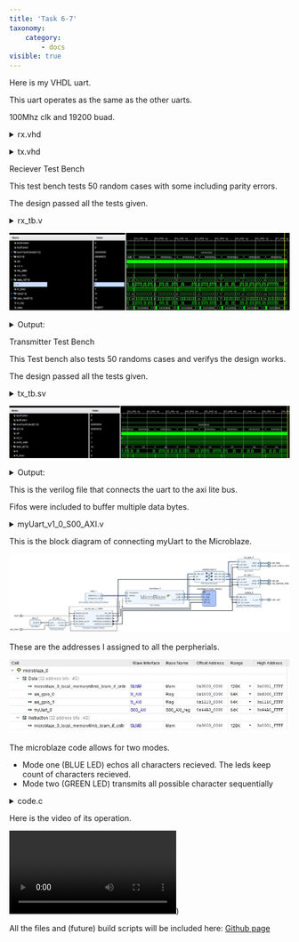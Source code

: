 ```yaml
---
title: 'Task 6-7'
taxonomy:
    category:
        - docs
visible: true
---
```


Here is my VHDL uart.

This uart operates as the same as the other uarts.

100Mhz clk and 19200 buad.


<details><summary>rx.vhd</summary><p><pre><code class="vhdl">library IEEE;
use IEEE.STD_LOGIC_1164.ALL;

use IEEE.NUMERIC_STD.ALL;


entity rx_vhd is
    Generic (
        CLK_RATE: natural :=100_000_000;
        BAUD_RATE: natural :=19200);
    Port ( clk : in STD_LOGIC;
           rst_n : in STD_LOGIC;
           rx : in STD_LOGIC;
           rec_data : out STD_LOGIC;
           err_data : out STD_LOGIC;
           rx_busy : out STD_LOGIC;
           data_rx : out STD_LOGIC_VECTOR (7 downto 0));
end rx_vhd;

architecture Behavioral of rx_vhd is
-----------------------------------------------
function log2c (n: integer) return integer is 
variable m, p: integer; 
begin 
m := 0; 
p := 1; 
while p &lt; n loop 
m := m + 1; 
p := p * 2; 
end loop; 
return m; 
end log2c;
---------------------------------------------------
constant BIT_COUNTER_MAX_VAL : Natural := CLK_RATE/BAUD_RATE/16 - 1;
constant BIT_COUNTER_BITS : Natural := log2c(BIT_COUNTER_MAX_VAL);
type fsm is (POWERUP,IDLE,STRT,DATAREAD,PARITY,STP);
signal state,state_next: fsm;
signal bit_timer,bit_timer_next : unsigned(BIT_COUNTER_BITS-1 downto 0);
signal data, data_next : std_logic_vector(7 downto 0);
signal stime, stime_next : unsigned(3 downto 0);
signal dtime, dtime_next : unsigned(2 downto 0);
signal pulse: std_logic;
signal rx_reg : std_logic;
signal parity_logic,parity_logic_next : std_logic;

begin

process(rst_n,clk)
begin
	if(rst_n='0') then
		state&lt;=POWERUP;
		data&lt;=(others=&gt;'0');
		stime&lt;=(others=&gt;'0');
		dtime&lt;=(others=&gt;'0');
		bit_timer&lt;=(others=&gt;'0');
		rx_reg &lt;= '0';
		parity_logic &lt;= '0';
	elsif (clk'event and clk ='1') then
		state&lt;=state_next;
		data&lt;=data_next;
		stime&lt;=stime_next;
		dtime&lt;=dtime_next;
		bit_timer&lt;=bit_timer_next;
		rx_reg &lt;= rx;
		parity_logic &lt;= parity_logic_next;
	end if;
end process;

process(state,pulse,stime,dtime,data,rx_reg,parity_logic_next)
begin
	rx_busy&lt;='1';
	rec_data&lt;='0';
	err_data&lt;='0';
	stime_next&lt;=stime;
	dtime_next&lt;=dtime;
	data_next&lt;=data;
    parity_logic_next &lt;= parity_logic;
    state_next &lt;= state;
	case state is 
		when POWERUP=&gt;
			if(rx_reg = '1') then
				state_next&lt;=IDLE;
			else
				state_next&lt;=POWERUP;
			end if;
		when IDLE=&gt;
		rx_busy&lt;='0';
			if(rx_reg = '1') then
				state_next&lt;=IDLE;
			else
				state_next&lt;=STRT;
			end if;
		when STRT=&gt;
			if(pulse = '1') then
				if(stime = "0111") then
					stime_next&lt;=(others=&gt;'0');
					dtime_next&lt;=(others=&gt;'0');
                    parity_logic_next &lt;= '1';
					state_next&lt;=DATAREAD;
				else
					stime_next&lt;=stime+1;
				end if;
			end if;
		when DATAREAD=&gt;
			if(pulse = '1') then
				if(stime = "1111") then
					stime_next&lt;=(others=&gt;'0');
					data_next&lt;=rx_reg&amp;data(7 downto 1);
                    parity_logic_next &lt;= parity_logic xor rx_reg;
					if(dtime="111") then
						dtime_next&lt;=(others=&gt;'0');
						state_next&lt;=PARITY;
					else
						dtime_next&lt;=dtime+1;
					end if;
				else
					stime_next&lt;=stime+1;
				end if;
			end if; 
	    when PARITY =&gt;
	       if(pulse = '1') then
                if(stime = "1111") then
                        stime_next&lt;=(others=&gt;'0');
                        parity_logic_next&lt;= parity_logic xor rx_reg;
                        state_next&lt;=STP;
                else
                    stime_next&lt;=stime+1;
                end if;
            end if; 
		when STP=&gt;
			if(pulse = '1') then
				if(stime = "1111") then
				    stime_next&lt;=(others=&gt;'0');
					if(rx_reg='1') then
						stime_next&lt;=(others=&gt;'0');
						rec_data&lt;= not parity_logic;
						err_data&lt;= parity_logic;
						state_next&lt;=IDLE;
				    else
				        err_data&lt;= '1';
				        state_next &lt;= IDLE;
					end if;
				else
					stime_next&lt;=stime+1;
				end if;
			end if; 
		--add data strobe
	end case;
end process;
--other logic
bit_timer_next&lt;= (others=&gt;'0') when (bit_timer = BIT_COUNTER_MAX_VAL) else
						bit_timer+1;
pulse &lt;= '1' when bit_timer = BIT_COUNTER_MAX_VAL else
				'0';
--output
data_rx&lt;= data;		



end Behavioral;
</code></pre></p></details>


<details><summary>tx.vhd</summary><p><pre><code class="vhdl">library IEEE;
use IEEE.STD_LOGIC_1164.ALL;

use IEEE.NUMERIC_STD.ALL;

entity tx_vhd is
    Generic (
        CLK_RATE: natural :=100_000_000;
        BAUD_RATE: natural :=19200);
    Port ( clk : in STD_LOGIC;
           rst_n : in STD_LOGIC;
           send_data : in STD_LOGIC;
           data_tx : in STD_LOGIC_VECTOR (7 downto 0);
           tx : out STD_LOGIC;
           tx_busy : out STD_LOGIC);
end tx_vhd;

architecture Behavioral of tx_vhd is
-----------------------------------------------
function log2c (n: integer) return integer is 
variable m, p: integer; 
begin 
m := 0; 
p := 1; 
while p &lt; n loop 
m := m + 1; 
p := p * 2; 
end loop; 
return m; 
end log2c;
---------------------------------------------------

type fsm is (IDLE,STRT,B0,B1,B2,B3,B4,B5,B6,B7,PARITY,STP);
signal state,state_next: fsm;
constant BIT_COUNTER_MAX_VAL : Natural := CLK_RATE / BAUD_RATE - 1;
constant BIT_COUNTER_BITS : Natural := log2c(BIT_COUNTER_MAX_VAL);
signal bit_timer,bit_timer_next : unsigned(BIT_COUNTER_BITS-1 downto 0);
signal reg, reg_next : std_logic_vector(7 downto 0);
signal tx_reg: std_logic:='1';
signal tx_reg_next: std_logic;
signal tx_bit,shift,load,stop,start,shift_out,clrTimer: std_logic;
signal parity_logic, parity_logic_next: std_logic;
signal parity_bit : std_logic;
begin
process(rst_n,clk)
begin
    if(rst_n ='0') then
        state &lt;= IDLE;
        bit_timer&lt;= (others=&gt;'0');
        reg&lt;=(others=&gt;'0');
        tx_reg&lt;='1';
        parity_logic&lt;='0';
    elsif (clk'event and clk = '1') then
        state&lt;=state_next;
        bit_timer&lt;=bit_timer_next;
        reg&lt;=reg_next;
        tx_reg&lt;=tx_reg_next;
        parity_logic&lt;=parity_logic_next;
    end if;
end process;

------------------------
--FSM NEXT STATE LOGIC--
------------------------
process(send_data,state,tx_bit,parity_logic)
begin
    shift &lt;= '0';
    load &lt;= '0';
    stop &lt;= '0';
    start &lt;= '0';
    parity_bit &lt;= '0';
    clrTimer &lt;= '0';
    tx_busy&lt;= '1';
    parity_logic_next &lt;= parity_logic;
    case state is
        when IDLE =&gt;
            tx_busy&lt;= '0';
            stop&lt;= '1';
            clrTimer&lt;='1';
            if (send_data = '1') then
                state_next &lt;= STRT;
                load &lt;= '1';
                parity_logic_next &lt;= '1';
            else
                state_next &lt;= IDLE;
            end if;
        when STRT =&gt;
            start &lt;= '1';
            if (tx_bit = '1') then
                state_next &lt;= B0;
            else
                state_next &lt;= STRT;
            end if;
        when B0 =&gt;
            if (tx_bit = '1') then
                state_next &lt;= B1;
                shift &lt;= '1';
                parity_logic_next &lt;= parity_logic xor reg(0);
            else
                state_next &lt;= B0;
            end if;
        when B1 =&gt;
            if (tx_bit = '1') then
                state_next &lt;= B2;
                shift &lt;= '1';
                parity_logic_next &lt;= parity_logic xor reg(0);
            else
                state_next &lt;= B1;
            end if;
        when B2 =&gt;
            if (tx_bit = '1') then
                state_next &lt;= B3;
                shift &lt;= '1';
                parity_logic_next &lt;= parity_logic xor reg(0);
            else
                state_next &lt;= B2;
            end if;
        when B3 =&gt;
            if (tx_bit = '1') then
                state_next &lt;= B4;
                shift &lt;= '1';
                parity_logic_next &lt;= parity_logic xor reg(0);
            else
                state_next &lt;= B3;
            end if;
        when B4 =&gt;
            if (tx_bit = '1') then
                state_next &lt;= B5;
                shift &lt;= '1';
                parity_logic_next &lt;= parity_logic xor reg(0);
            else
                state_next &lt;= B4;
            end if;
        when B5 =&gt;
            if (tx_bit = '1') then
                state_next &lt;= B6;
                shift &lt;= '1';
                parity_logic_next &lt;= parity_logic xor reg(0);
            else
                state_next &lt;= B5;
            end if;
        when B6 =&gt;
            if (tx_bit = '1') then
                state_next &lt;= B7;
                shift &lt;= '1';
                parity_logic_next &lt;= parity_logic xor reg(0);
            else
                state_next &lt;= B6;
            end if;
        when B7 =&gt;
            if (tx_bit = '1') then
                state_next &lt;= PARITY;
                shift &lt;= '1';
                parity_logic_next &lt;= parity_logic xor reg(0);
            else
                state_next &lt;= B7;
            end if;	
        when PARITY =&gt;
            parity_bit &lt;= '1';
            if (tx_bit = '1') then
                state_next &lt;= STP;
            else
                state_next &lt;= PARITY;
            end if;	
        when STP =&gt;
            stop&lt;= '1';
            if (tx_bit = '1') then
                state_next &lt;= IDLE;
            else
                state_next &lt;= STP;
            end if;
    end case;
end process;

----------------------------------------
--COUNTER NEXT STATE LOGIC--------------
----------------------------------------
bit_timer_next&lt;= (others=&gt;'0') when (clrTimer='1' or bit_timer = BIT_COUNTER_MAX_VAL) else
						bit_timer+1;
tx_bit &lt;= '1' when bit_timer = BIT_COUNTER_MAX_VAL else
				'0';
						
reg_next &lt;= Data_TX when load = '1' else
				'0' &amp; reg(7 downto 1) when shift='1' else
				reg;
shift_out &lt;= reg(0);
				
tx_reg_next&lt;= '1' when stop = '1' else 
			'0' when start = '1' else
			parity_logic when parity_bit = '1' else
			shift_out;
				

----------------------
--outputs
TX&lt;= tx_reg;

end Behavioral;
</code></pre></p></details>


Reciever Test Bench

This test bench tests 50 random cases with some including parity errors.

The design passed all the tests given.

<details><summary>rx_tb.v</summary><p><pre><code class="verilog">
`timescale 1ns / 1ps
//////////////////////////////////////////////////////////////////////////////////
// Company: 
// Engineer: 
// 
// Create Date: 09/11/2019 01:18:01 PM
// Design Name: 
// Module Name: tx_tb
// Project Name: 
// Target Devices: 
// Tool Versions: 
// Description: 
// 
// Dependencies: 
// 
// Revision:
// Revision 0.01 - File Created
// Additional Comments:
// 
//////////////////////////////////////////////////////////////////////////////////


module rx_tb;
	logic taskFailed, testFailed;
    int numTaskFailed;
    int k;
    logic clk,rst_n,rec_data,err_data;
    logic [7:0] data_rx;
    logic rx,rx_busy;
    
    
    
    rx_vhd dut(clk,rst_n,rx,rec_data,err_data,rx_busy,data_rx);
    
    task resetDUT ();
        @(negedge clk);
        rst_n = 0;
        @(negedge clk);
        test_signal(rec_data,0,"tx");
        test_signal(err_data,0,"tx");
        rst_n = 1;
    endtask
    
    task test_signal(int acutal,int expected, string name);
        if(acutal!=expected)
            begin
            $display("\[%0tns]ERROR:%s is wrong value", $time, name);
            $display("    Expected value: %2d Acutal value: %2d",expected,acutal);
            testFailed = 1;
            taskFailed = 1;
            end
    endtask
    
    task test_byte (logic [7:0] input_byte, logic parity_error);
        automatic string parity_string = "";
        if ( parity_error )
            parity_string = " with parity error";
        $display("[%0tns]Testing data_rx = %02H", $time, input_byte,parity_string);
        @(negedge clk);
        
        rx = 0;
        #52080ns
        rx = input_byte[0];
        #52080ns
         rx = input_byte[1];
        #52080ns
         rx = input_byte[2];
        #52080ns
         rx = input_byte[3];
        #52080ns
         rx = input_byte[4];
        #52080ns
         rx = input_byte[5];
        #52080ns
         rx = input_byte[6];
        #52080ns
         rx = input_byte[7];
        #52080ns
          rx = ^{!parity_error,input_byte};
        #52080ns
        rx = 1;
        wait(rec_data==1'b1 || err_data==1'b1);
        test_signal(rec_data,!parity_error,"tx");
        test_signal(err_data,parity_error,"tx");
        test_signal(data_rx,input_byte,"tx");
    endtask      

	task randomTests (int num);
		numTaskFailed = 0;
		$display("[%0tns]Testing %0d random commands", $time, num);
		for (k=0; k&lt;num; k=k+1) 
		begin
			taskFailed = 0;
			test_byte($urandom,$urandom);
			if(taskFailed==1)
			begin
			numTaskFailed= numTaskFailed+1;
			$display("[%0tns]Test case failed", $time);
			end
		end
		$display("[%0tns]%0d/%0d Passed", $time, num-numTaskFailed, num);
	endtask


    always  
	begin
		clk &lt;=1; #5ns;
		clk &lt;=0; #5ns;
	end

	initial
	begin
	testFailed = 0;
	rx = 1;
	resetDUT();
    #1000ns
    randomTests(50);
	if(testFailed == 1)
			$display("[%0tns]ERROR:Test Failed", $time);
		else
			$display("[%0tns]Test Passed", $time);
	$finish;
	end



endmodule
</code></pre></p></details>

![RX Waveform](rx_waveform.JPG)

<details><summary>Output:</summary><p><pre><code class="bash">
[1015000ns]Testing 50 random commands
[1015000ns]Testing data_rx = 24 with parity error
[546000000ns]Testing data_rx = 24 with parity error
[1092000000ns]Testing data_rx = 09 with parity error
[1638000000ns]Testing data_rx = 0d with parity error
[2184000000ns]Testing data_rx = 65
[2730000000ns]Testing data_rx = 01 with parity error
[3276000000ns]Testing data_rx = 76 with parity error
[3822000000ns]Testing data_rx = ed
[4368000000ns]Testing data_rx = f9
[4914000000ns]Testing data_rx = c5
[5460000000ns]Testing data_rx = e5 with parity error
[6006000000ns]Testing data_rx = 12 with parity error
[6552000000ns]Testing data_rx = f2
[7098000000ns]Testing data_rx = e8 with parity error
[7644000000ns]Testing data_rx = 5c with parity error
[8190000000ns]Testing data_rx = 2d with parity error
[8736000000ns]Testing data_rx = 63
[9282000000ns]Testing data_rx = 80
[9828000000ns]Testing data_rx = aa with parity error
[10374000000ns]Testing data_rx = 96 with parity error
[10920000000ns]Testing data_rx = 0d with parity error
[11466000000ns]Testing data_rx = 6b with parity error
[12012000000ns]Testing data_rx = 02
[12558000000ns]Testing data_rx = 1d with parity error
[13104000000ns]Testing data_rx = 23
[13650000000ns]Testing data_rx = ca
[14196000000ns]Testing data_rx = f2
[14742000000ns]Testing data_rx = 41
[15288000000ns]Testing data_rx = 78 with parity error
[15834000000ns]Testing data_rx = eb
[16380000000ns]Testing data_rx = c6
[16926000000ns]Testing data_rx = bc
[17472000000ns]Testing data_rx = 0b with parity error
[18018000000ns]Testing data_rx = 85 with parity error
[18564000000ns]Testing data_rx = 3b
[19110000000ns]Testing data_rx = 7e with parity error
[19656000000ns]Testing data_rx = f1 with parity error
[20202000000ns]Testing data_rx = 62
[20748000000ns]Testing data_rx = 9f with parity error
[21294000000ns]Testing data_rx = f8 with parity error
[21840000000ns]Testing data_rx = 9f
[22386000000ns]Testing data_rx = 5b with parity error
[22932000000ns]Testing data_rx = 49
[23478000000ns]Testing data_rx = d7 with parity error
[24024000000ns]Testing data_rx = 96
[24570000000ns]Testing data_rx = c2
[25116000000ns]Testing data_rx = 77 with parity error
[25662000000ns]Testing data_rx = 12
[26208000000ns]Testing data_rx = 6d with parity error
[26754000000ns]Testing data_rx = 1f with parity error
[27300000000ns]50/50 Passed
[27300000000ns]Test Passed
$finish called at time : 27300 us : File "C:/xup/R522/arty_ublaze/arty_ublaze.srcs/sim_1/new/rx_tb.sv" Line 122
</code></pre></p></details>

Transmitter Test Bench

This Test bench also tests 50 randoms cases and verifys the design works.

The design passed all the tests given.

<details><summary>tx_tb.sv</summary><p><pre><code class="verilog">
`timescale 1ns / 1ps
//////////////////////////////////////////////////////////////////////////////////
// Company: 
// Engineer: 
// 
// Create Date: 09/11/2019 01:18:01 PM
// Design Name: 
// Module Name: tx_tb
// Project Name: 
// Target Devices: 
// Tool Versions: 
// Description: 
// 
// Dependencies: 
// 
// Revision:
// Revision 0.01 - File Created
// Additional Comments:
// 
//////////////////////////////////////////////////////////////////////////////////


module tx_tb;
	logic taskFailed, testFailed;
    int numTaskFailed;
    int k;
    logic clk,rst_n,send_data;
    logic [7:0] data_tx;
    logic tx,tx_busy;
    
    
    
    tx_vhd dut(clk,rst_n,send_data,data_tx,tx,tx_busy);
    
    task resetDUT ();
        @(negedge clk);
        rst_n = 0;
        @(negedge clk);
        test_signal(tx,1,"tx");
        rst_n = 1;
    endtask
    
    task test_signal(int acutal,int expected, string name);
        if(acutal!=expected)
            begin
            $display("\[%0tns]ERROR:%s is wrong value", $time, name);
            $display("    Expected value: %2d Acutal value: %2d",expected,acutal);
            testFailed = 1;
            taskFailed = 1;
            end
    endtask
    
    task test_byte (logic [7:0] input_byte);
        $display("[%0tns]Testing data_tx = %02H", $time, input_byte);
        @(negedge clk);
        test_signal(tx,1,"tx");
        send_data = 1;
        data_tx = input_byte;
        wait(tx_busy==1'b1);
        #25000ns
        //start bit
        test_signal(tx,0,"tx");
        #52080ns
        test_signal(tx,input_byte[0],"tx");
        #52080ns
        test_signal(tx,input_byte[1],"tx");
        #52080ns
        test_signal(tx,input_byte[2],"tx");
        #52080ns
        test_signal(tx,input_byte[3],"tx");
        #52080ns
        test_signal(tx,input_byte[4],"tx");
        #52080ns
        test_signal(tx,input_byte[5],"tx");
        #52080ns
        test_signal(tx,input_byte[6],"tx");
        #52080ns
        test_signal(tx,input_byte[7],"tx");
        #52080ns
        test_signal(tx,^{1'b1,input_byte},"tx");
        #52080ns
        test_signal(tx,1,"tx");
        wait(tx_busy==1'b0);
    endtask      

	task randomTests (int num);
		numTaskFailed = 0;
		$display("[%0tns]Testing %0d random commands", $time, num);
		for (k=0; k&lt;num; k=k+1) 
		begin
			taskFailed = 0;
			test_byte($urandom);
			if(taskFailed==1)
            begin
            numTaskFailed= numTaskFailed+1;
            $display("[%0tns]Test case failed", $time);
            end
		end
		$display("[%0tns]%0d/%0d Passed", $time, num-numTaskFailed, num);
	endtask


    always  
	begin
		clk &lt;=1; #5ns;
		clk &lt;=0; #5ns;
	end

	initial
	begin
	testFailed = 0;
	send_data = 0;
	data_tx = 8'h00;
	resetDUT();
    #1000ns
    randomTests(50);
	if(testFailed == 1)
			$display("[%0tns]ERROR:Test Failed", $time);
		else
			$display("[%0tns]Test Passed", $time);
	$finish;
	end



endmodule
</code></pre></p></details>

![TX Waveform](tx_waveform.JPG)

<details><summary>Output:</summary><p><pre><code class="bash">
[1015000ns]Testing 50 random commands
[1015000ns]Testing data_tx = 24
[573900000ns]Testing data_tx = 24
[1146790000ns]Testing data_tx = 81
[1719680000ns]Testing data_tx = 09
[2292570000ns]Testing data_tx = 63
[2865460000ns]Testing data_tx = 0d
[3438350000ns]Testing data_tx = 8d
[4011240000ns]Testing data_tx = 65
[4584130000ns]Testing data_tx = 12
[5157020000ns]Testing data_tx = 01
[5729910000ns]Testing data_tx = 0d
[6302800000ns]Testing data_tx = 76
[6875690000ns]Testing data_tx = 3d
[7448580000ns]Testing data_tx = ed
[8021470000ns]Testing data_tx = 8c
[8594360000ns]Testing data_tx = f9
[9167250000ns]Testing data_tx = c6
[9740140000ns]Testing data_tx = c5
[10313030000ns]Testing data_tx = aa
[10885920000ns]Testing data_tx = e5
[11458810000ns]Testing data_tx = 77
[12031700000ns]Testing data_tx = 12
[12604590000ns]Testing data_tx = 8f
[13177480000ns]Testing data_tx = f2
[13750370000ns]Testing data_tx = ce
[14323260000ns]Testing data_tx = e8
[14896150000ns]Testing data_tx = c5
[15469040000ns]Testing data_tx = 5c
[16041930000ns]Testing data_tx = bd
[16614820000ns]Testing data_tx = 2d
[17187710000ns]Testing data_tx = 65
[17760600000ns]Testing data_tx = 63
[18333490000ns]Testing data_tx = 0a
[18906380000ns]Testing data_tx = 80
[19479270000ns]Testing data_tx = 20
[20052160000ns]Testing data_tx = aa
[20625050000ns]Testing data_tx = 9d
[21197940000ns]Testing data_tx = 96
[21770830000ns]Testing data_tx = 13
[22343720000ns]Testing data_tx = 0d
[22916610000ns]Testing data_tx = 53
[23489500000ns]Testing data_tx = 6b
[24062390000ns]Testing data_tx = d5
[24635280000ns]Testing data_tx = 02
[25208170000ns]Testing data_tx = ae
[25781060000ns]Testing data_tx = 1d
[26353950000ns]Testing data_tx = cf
[26926840000ns]Testing data_tx = 23
[27499730000ns]Testing data_tx = 0a
[28072620000ns]Testing data_tx = ca
[28645510000ns]50/50 Passed
[28645510000ns]Test Passed
$finish called at time : 28645510 ns : File "C:/xup/R522/arty_ublaze/arty_ublaze.srcs/sim_1/new/tx_tb.sv" Line 121
</code></pre></p></details>

This is the verilog file that connects the uart to the axi lite bus.

Fifos were included to buffer multiple data bytes.

<details><summary>myUart_v1_0_S00_AXI.v</summary><p><pre><code class="verilog">
`timescale 1 ns / 1 ps

	module myUart_v1_0_S00_AXI #
	(
		// Users to add parameters here

		// User parameters ends
		// Do not modify the parameters beyond this line

		// Width of S_AXI data bus
		parameter integer C_S_AXI_DATA_WIDTH	= 32,
		// Width of S_AXI address bus
		parameter integer C_S_AXI_ADDR_WIDTH	= 4
	)
	(
		// Users to add ports here
        (* X_INTERFACE_INFO = "xilinx.com:interface:uart:1.0 m_uart RxD" *)
        input m_rxd, // Serial Input (required)
        (* X_INTERFACE_INFO = "xilinx.com:interface:uart:1.0 m_uart TxD" *)
        output m_txd, // Serial Output (required)
		// User ports ends
		// Do not modify the ports beyond this line

		// Global Clock Signal
		input wire  S_AXI_ACLK,
		// Global Reset Signal. This Signal is Active LOW
		input wire  S_AXI_ARESETN,
		// Write address (issued by master, acceped by Slave)
		input wire [C_S_AXI_ADDR_WIDTH-1 : 0] S_AXI_AWADDR,
		// Write channel Protection type. This signal indicates the
    		// privilege and security level of the transaction, and whether
    		// the transaction is a data access or an instruction access.
		input wire [2 : 0] S_AXI_AWPROT,
		// Write address valid. This signal indicates that the master signaling
    		// valid write address and control information.
		input wire  S_AXI_AWVALID,
		// Write address ready. This signal indicates that the slave is ready
    		// to accept an address and associated control signals.
		output wire  S_AXI_AWREADY,
		// Write data (issued by master, acceped by Slave) 
		input wire [C_S_AXI_DATA_WIDTH-1 : 0] S_AXI_WDATA,
		// Write strobes. This signal indicates which byte lanes hold
    		// valid data. There is one write strobe bit for each eight
    		// bits of the write data bus.    
		input wire [(C_S_AXI_DATA_WIDTH/8)-1 : 0] S_AXI_WSTRB,
		// Write valid. This signal indicates that valid write
    		// data and strobes are available.
		input wire  S_AXI_WVALID,
		// Write ready. This signal indicates that the slave
    		// can accept the write data.
		output wire  S_AXI_WREADY,
		// Write response. This signal indicates the status
    		// of the write transaction.
		output wire [1 : 0] S_AXI_BRESP,
		// Write response valid. This signal indicates that the channel
    		// is signaling a valid write response.
		output wire  S_AXI_BVALID,
		// Response ready. This signal indicates that the master
    		// can accept a write response.
		input wire  S_AXI_BREADY,
		// Read address (issued by master, acceped by Slave)
		input wire [C_S_AXI_ADDR_WIDTH-1 : 0] S_AXI_ARADDR,
		// Protection type. This signal indicates the privilege
    		// and security level of the transaction, and whether the
    		// transaction is a data access or an instruction access.
		input wire [2 : 0] S_AXI_ARPROT,
		// Read address valid. This signal indicates that the channel
    		// is signaling valid read address and control information.
		input wire  S_AXI_ARVALID,
		// Read address ready. This signal indicates that the slave is
    		// ready to accept an address and associated control signals.
		output wire  S_AXI_ARREADY,
		// Read data (issued by slave)
		output wire [C_S_AXI_DATA_WIDTH-1 : 0] S_AXI_RDATA,
		// Read response. This signal indicates the status of the
    		// read transfer.
		output wire [1 : 0] S_AXI_RRESP,
		// Read valid. This signal indicates that the channel is
    		// signaling the required read data.
		output wire  S_AXI_RVALID,
		// Read ready. This signal indicates that the master can
    		// accept the read data and response information.
		input wire  S_AXI_RREADY
	);

	// AXI4LITE signals
	reg [C_S_AXI_ADDR_WIDTH-1 : 0] 	axi_awaddr;
	reg  	axi_awready;
	reg  	axi_wready;
	reg [1 : 0] 	axi_bresp;
	reg  	axi_bvalid;
	reg [C_S_AXI_ADDR_WIDTH-1 : 0] 	axi_araddr;
	reg  	axi_arready;
	reg [C_S_AXI_DATA_WIDTH-1 : 0] 	axi_rdata;
	reg [1 : 0] 	axi_rresp;
	reg  	axi_rvalid;

	// Example-specific design signals
	// local parameter for addressing 32 bit / 64 bit C_S_AXI_DATA_WIDTH
	// ADDR_LSB is used for addressing 32/64 bit registers/memories
	// ADDR_LSB = 2 for 32 bits (n downto 2)
	// ADDR_LSB = 3 for 64 bits (n downto 3)
	localparam integer ADDR_LSB = (C_S_AXI_DATA_WIDTH/32) + 1;
	localparam integer OPT_MEM_ADDR_BITS = 1;
	//----------------------------------------------
	//-- Signals for user logic register space example
	//------------------------------------------------
	//-- Number of Slave Registers 4
	reg [C_S_AXI_DATA_WIDTH-1:0]	slv_reg0;
	reg [C_S_AXI_DATA_WIDTH-1:0]	slv_reg1;
	reg [C_S_AXI_DATA_WIDTH-1:0]	slv_reg2;
	reg [C_S_AXI_DATA_WIDTH-1:0]	slv_reg3;
	wire	 slv_reg_rden;
	wire	 slv_reg_wren;
	reg [C_S_AXI_DATA_WIDTH-1:0]	 reg_data_out;
	integer	 byte_index;
	reg	 aw_en;
	reg [31:0] error_counter; 
	wire [31:0] error_counter_next; 

	
	wire rec_data,err_data;
    wire [7:0] data_rx;
    wire rx_busy;
	wire send_data;
    wire [7:0] data_tx;
    wire tx_busy;
    
    
    wire tx_fifo_empty,tx_fifo_full;
    wire tx_fifo_rd,tx_fifo_wr;
    
    
    wire rx_fifo_empty,rx_fifo_full;
    wire rx_fifo_rd,rx_fifo_wr;
    
    wire [7:0] data_rx_out;
	
	
	
	// I/O Connections assignments
	
	

	assign S_AXI_AWREADY	= axi_awready;
	assign S_AXI_WREADY	= axi_wready;
	assign S_AXI_BRESP	= axi_bresp;
	assign S_AXI_BVALID	= axi_bvalid;
	assign S_AXI_ARREADY	= axi_arready;
	assign S_AXI_RDATA	= axi_rdata;
	assign S_AXI_RRESP	= axi_rresp;
	assign S_AXI_RVALID	= axi_rvalid;
	// Implement axi_awready generation
	// axi_awready is asserted for one S_AXI_ACLK clock cycle when both
	// S_AXI_AWVALID and S_AXI_WVALID are asserted. axi_awready is
	// de-asserted when reset is low.

	always @( posedge S_AXI_ACLK )
	begin
	  if ( S_AXI_ARESETN == 1'b0 )
	    begin
	      axi_awready &lt;= 1'b0;
	      aw_en &lt;= 1'b1;
	    end 
	  else
	    begin    
	      if (~axi_awready &amp;&amp; S_AXI_AWVALID &amp;&amp; S_AXI_WVALID &amp;&amp; aw_en)
	        begin
	          // slave is ready to accept write address when 
	          // there is a valid write address and write data
	          // on the write address and data bus. This design 
	          // expects no outstanding transactions. 
	          axi_awready &lt;= 1'b1;
	          aw_en &lt;= 1'b0;
	        end
	        else if (S_AXI_BREADY &amp;&amp; axi_bvalid)
	            begin
	              aw_en &lt;= 1'b1;
	              axi_awready &lt;= 1'b0;
	            end
	      else           
	        begin
	          axi_awready &lt;= 1'b0;
	        end
	    end 
	end       

	// Implement axi_awaddr latching
	// This process is used to latch the address when both 
	// S_AXI_AWVALID and S_AXI_WVALID are valid. 

	always @( posedge S_AXI_ACLK )
	begin
	  if ( S_AXI_ARESETN == 1'b0 )
	    begin
	      axi_awaddr &lt;= 0;
	    end 
	  else
	    begin    
	      if (~axi_awready &amp;&amp; S_AXI_AWVALID &amp;&amp; S_AXI_WVALID &amp;&amp; aw_en)
	        begin
	          // Write Address latching 
	          axi_awaddr &lt;= S_AXI_AWADDR;
	        end
	    end 
	end       

	// Implement axi_wready generation
	// axi_wready is asserted for one S_AXI_ACLK clock cycle when both
	// S_AXI_AWVALID and S_AXI_WVALID are asserted. axi_wready is 
	// de-asserted when reset is low. 

	always @( posedge S_AXI_ACLK )
	begin
	  if ( S_AXI_ARESETN == 1'b0 )
	    begin
	      axi_wready &lt;= 1'b0;
	    end 
	  else
	    begin    
	      if (~axi_wready &amp;&amp; S_AXI_WVALID &amp;&amp; S_AXI_AWVALID &amp;&amp; aw_en )
	        begin
	          // slave is ready to accept write data when 
	          // there is a valid write address and write data
	          // on the write address and data bus. This design 
	          // expects no outstanding transactions. 
	          axi_wready &lt;= 1'b1;
	        end
	      else
	        begin
	          axi_wready &lt;= 1'b0;
	        end
	    end 
	end       

	// Implement memory mapped register select and write logic generation
	// The write data is accepted and written to memory mapped registers when
	// axi_awready, S_AXI_WVALID, axi_wready and S_AXI_WVALID are asserted. Write strobes are used to
	// select byte enables of slave registers while writing.
	// These registers are cleared when reset (active low) is applied.
	// Slave register write enable is asserted when valid address and data are available
	// and the slave is ready to accept the write address and write data.
	assign slv_reg_wren = axi_wready &amp;&amp; S_AXI_WVALID &amp;&amp; axi_awready &amp;&amp; S_AXI_AWVALID;

	always @( posedge S_AXI_ACLK )
	begin
	  if ( S_AXI_ARESETN == 1'b0 )
	    begin
	      slv_reg0 &lt;= 0;
	      slv_reg1 &lt;= 0;
	      slv_reg2 &lt;= 0;
	      slv_reg3 &lt;= 0;
	    end 
	  else begin
	    if (slv_reg_wren)
	      begin
	        case ( axi_awaddr[ADDR_LSB+OPT_MEM_ADDR_BITS:ADDR_LSB] )
	          2'h0:
	            for ( byte_index = 0; byte_index &lt;= (C_S_AXI_DATA_WIDTH/8)-1; byte_index = byte_index+1 )
	              if ( S_AXI_WSTRB[byte_index] == 1 ) begin
	                // Respective byte enables are asserted as per write strobes 
	                // Slave register 0
	                slv_reg0[(byte_index*8) +: 8] &lt;= S_AXI_WDATA[(byte_index*8) +: 8];
	              end  
	          2'h1:
	            for ( byte_index = 0; byte_index &lt;= (C_S_AXI_DATA_WIDTH/8)-1; byte_index = byte_index+1 )
	              if ( S_AXI_WSTRB[byte_index] == 1 ) begin
	                // Respective byte enables are asserted as per write strobes 
	                // Slave register 1
	                slv_reg1[(byte_index*8) +: 8] &lt;= S_AXI_WDATA[(byte_index*8) +: 8];
	              end  
	          2'h2:
	            for ( byte_index = 0; byte_index &lt;= (C_S_AXI_DATA_WIDTH/8)-1; byte_index = byte_index+1 )
	              if ( S_AXI_WSTRB[byte_index] == 1 ) begin
	                // Respective byte enables are asserted as per write strobes 
	                // Slave register 2
	                slv_reg2[(byte_index*8) +: 8] &lt;= S_AXI_WDATA[(byte_index*8) +: 8];
	              end  
	          2'h3:
	            for ( byte_index = 0; byte_index &lt;= (C_S_AXI_DATA_WIDTH/8)-1; byte_index = byte_index+1 )
	              if ( S_AXI_WSTRB[byte_index] == 1 ) begin
	                // Respective byte enables are asserted as per write strobes 
	                // Slave register 3
	                slv_reg3[(byte_index*8) +: 8] &lt;= S_AXI_WDATA[(byte_index*8) +: 8];
	              end  
	          default : begin
	                      slv_reg0 &lt;= slv_reg0;
	                      slv_reg1 &lt;= slv_reg1;
	                      slv_reg2 &lt;= slv_reg2;
	                      slv_reg3 &lt;= slv_reg3;
	                    end
	        endcase
	      end
	  end
	end    

	// Implement write response logic generation
	// The write response and response valid signals are asserted by the slave 
	// when axi_wready, S_AXI_WVALID, axi_wready and S_AXI_WVALID are asserted.  
	// This marks the acceptance of address and indicates the status of 
	// write transaction.

	always @( posedge S_AXI_ACLK )
	begin
	  if ( S_AXI_ARESETN == 1'b0 )
	    begin
	      axi_bvalid  &lt;= 0;
	      axi_bresp   &lt;= 2'b0;
	    end 
	  else
	    begin    
	      if (axi_awready &amp;&amp; S_AXI_AWVALID &amp;&amp; ~axi_bvalid &amp;&amp; axi_wready &amp;&amp; S_AXI_WVALID)
	        begin
	          // indicates a valid write response is available
	          axi_bvalid &lt;= 1'b1;
	          axi_bresp  &lt;= 2'b0; // 'OKAY' response 
	        end                   // work error responses in future
	      else
	        begin
	          if (S_AXI_BREADY &amp;&amp; axi_bvalid) 
	            //check if bready is asserted while bvalid is high) 
	            //(there is a possibility that bready is always asserted high)   
	            begin
	              axi_bvalid &lt;= 1'b0; 
	            end  
	        end
	    end
	end   

	// Implement axi_arready generation
	// axi_arready is asserted for one S_AXI_ACLK clock cycle when
	// S_AXI_ARVALID is asserted. axi_awready is 
	// de-asserted when reset (active low) is asserted. 
	// The read address is also latched when S_AXI_ARVALID is 
	// asserted. axi_araddr is reset to zero on reset assertion.

	always @( posedge S_AXI_ACLK )
	begin
	  if ( S_AXI_ARESETN == 1'b0 )
	    begin
	      axi_arready &lt;= 1'b0;
	      axi_araddr  &lt;= 32'b0;
	    end 
	  else
	    begin    
	      if (~axi_arready &amp;&amp; S_AXI_ARVALID)
	        begin
	          // indicates that the slave has acceped the valid read address
	          axi_arready &lt;= 1'b1;
	          // Read address latching
	          axi_araddr  &lt;= S_AXI_ARADDR;
	        end
	      else
	        begin
	          axi_arready &lt;= 1'b0;
	        end
	    end 
	end       

	// Implement axi_arvalid generation
	// axi_rvalid is asserted for one S_AXI_ACLK clock cycle when both 
	// S_AXI_ARVALID and axi_arready are asserted. The slave registers 
	// data are available on the axi_rdata bus at this instance. The 
	// assertion of axi_rvalid marks the validity of read data on the 
	// bus and axi_rresp indicates the status of read transaction.axi_rvalid 
	// is deasserted on reset (active low). axi_rresp and axi_rdata are 
	// cleared to zero on reset (active low).  
	always @( posedge S_AXI_ACLK )
	begin
	  if ( S_AXI_ARESETN == 1'b0 )
	    begin
	      axi_rvalid &lt;= 0;
	      axi_rresp  &lt;= 0;
	    end 
	  else
	    begin    
	      if (axi_arready &amp;&amp; S_AXI_ARVALID &amp;&amp; ~axi_rvalid)
	        begin
	          // Valid read data is available at the read data bus
	          axi_rvalid &lt;= 1'b1;
	          axi_rresp  &lt;= 2'b0; // 'OKAY' response
	        end   
	      else if (axi_rvalid &amp;&amp; S_AXI_RREADY)
	        begin
	          // Read data is accepted by the master
	          axi_rvalid &lt;= 1'b0;
	        end                
	    end
	end    

	// Implement memory mapped register select and read logic generation
	// Slave register read enable is asserted when valid address is available
	// and the slave is ready to accept the read address.
	assign slv_reg_rden = axi_arready &amp; S_AXI_ARVALID &amp; ~axi_rvalid;
	always @(*)
	begin
	      // Address decoding for reading registers
	      case ( axi_araddr[ADDR_LSB+OPT_MEM_ADDR_BITS:ADDR_LSB] )
	        2'h0   : reg_data_out = {31'd0,!tx_fifo_full};
	        2'h1   : reg_data_out = slv_reg1;
	        2'h2   : reg_data_out = {23'd0,!rx_fifo_empty,data_rx_out};
	        2'h3   : reg_data_out = error_counter;
	        default : reg_data_out = 0;
	      endcase
	end

	// Output register or memory read data
	always @( posedge S_AXI_ACLK )
	begin
	  if ( S_AXI_ARESETN == 1'b0 )
	    begin
	      axi_rdata  &lt;= 0;
	    end 
	  else
	    begin    
	      // When there is a valid read address (S_AXI_ARVALID) with 
	      // acceptance of read address by the slave (axi_arready), 
	      // output the read dada 
	      if (slv_reg_rden)
	        begin
	          axi_rdata &lt;= reg_data_out;     // register read data
	        end   
	    end
	end    

	// Add user logic here
    rx_vhd rx_inst(clk,rst_n,rx,rec_data,err_data,rx_busy,data_rx);
    tx_vhd tx_inst(clk,rst_n,send_data,data_tx,tx,tx_busy);
	
	assign send_data = ! tx_fifo_empty &amp;&amp; ! tx_busy;
	assign tx_fifo_rd = ! tx_fifo_empty &amp;&amp; ! tx_busy;
	assign tx_fifo_wr = (slv_reg_wren &amp;&amp; axi_awaddr[ADDR_LSB+OPT_MEM_ADDR_BITS:ADDR_LSB] == 2'h1) ? 1 : 0;
	
	fifo_generator_0 tx_fifo (
      .clk(S_AXI_ACLK),      // input wire clk
      .din(S_AXI_WDATA[7:0]),      // input wire [7 : 0] din
      .wr_en(tx_fifo_wr),  // input wire wr_en
      .rd_en(tx_fifo_rd),  // input wire rd_en
      .dout(data_tx),    // output wire [7 : 0] dout
      .full(tx_fifo_full),    // output wire full
      .empty(tx_fifo_empty)  // output wire empty
    );
    
    assign rx_fifo_rd = (slv_reg_rden &amp;&amp; axi_araddr[ADDR_LSB+OPT_MEM_ADDR_BITS:ADDR_LSB] == 2'h2) ? 1 : 0;
    
    fifo_generator_0 rx_fifo (
      .clk(S_AXI_ACLK),      // input wire clk
      .din(data_rx),      // input wire [7 : 0] din
      .wr_en(rec_data),  // input wire wr_en
      .rd_en(rx_fifo_rd),  // input wire rd_en
      .dout(data_rx_out),    // output wire [7 : 0] dout
      .full(rx_fifo_full),    // output wire full
      .empty(rx_fifo_empty)  // output wire empty
    );


	always @( posedge S_AXI_ACLK )
	begin
	  if ( S_AXI_ARESETN == 1'b0 )
        error_counter &lt;= 0;
	  else
       error_counter &lt;= error_counter_next;
	end     
	
	assign error_counter_next = (err_data==1'b1) ? error_counter+1 : error_counter;
	// User logic ends

	endmodule
</code></pre></p></details>

This is the block diagram of connecting myUart to the Microblaze.

![block diagram](ublaze_uart.JPG)

These are the addresses I assigned to all the perpherials.

![Addresses](addresses.JPG)

The microblaze code allows for two modes.
 * Mode one (BLUE LED) echos all characters recieved. The leds keep count of characters recieved.
 * Mode two (GREEN LED) transmits all possible character sequentially

<details><summary>code.c</summary><p><pre><code class="c">
#include &lt;stdio.h&gt;
#include "platform.h"
#include "xil_printf.h"
#include "xil_io.h"


int main()
{
    init_platform();

    u32 input;
    u32 uart_counter = 0;
    u32 dip_swi = 0;
    u32 send_byte = 0x00;
    Xil_Out32(0x11100004,0x00);

    Xil_Out32(0x11100000,0x1);


    Xil_Out32(0x40000004,0x00);



    while(1){
    	Xil_Out32(0x40000000,uart_counter);
    	dip_swi = Xil_In32(0x11100008);



    	input = Xil_In32(0x44A00008);



    	if((0x1&amp;dip_swi)==0){
    		Xil_Out32(0x11100000,0x1);
    	if(0x100&amp;input){
    		uart_counter++;
    		Xil_Out32(0x44a00004,0x0A);;
    		Xil_Out32(0x44a00004,0x7E);
    		Xil_Out32(0x44a00004,input);
    	}

    	}
    	else
    	{
    		Xil_Out32(0x11100000,0x2);
    		Xil_Out32(0x44a00004,send_byte++);
    		for( int i = 0; i&lt;0xFFFFF;i++);
    	}




    }

    cleanup_platform();
    return 0;
}
</code></pre></p></details>


Here is the video of its operation.

![uart video](user://media/uart_001.mp4?resize=300,600))

All the files and (future) build scripts will be included here:
[Github page](https://github.com/AEW2015/522R/tree/master/pages/01.leveling-the-playing-field/task-6-7)